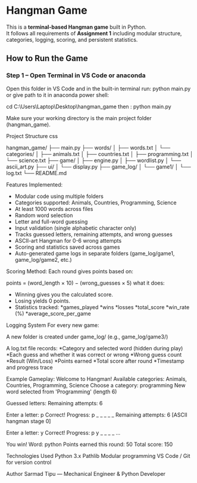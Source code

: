 #  Hangman Game 

This is a **terminal-based Hangman game** built in Python.  
It follows all requirements of **Assignment 1** including modular structure, categories, logging, scoring, and persistent statistics.

## How to Run the Game

### Step 1 – Open Terminal in VS Code or anaconda 
Open this folder in VS Code and in the built-in terminal run:
python main.py
or
give path to it in anaconda power shell:

cd C:\Users\Laptop\Desktop\hangman_game
then : python main.py


Make sure your working directory is the main project folder (hangman_game).

Project Structure
css

hangman_game/
├── main.py
├── words/
│   ├── words.txt
│   └── categories/
│       ├── animals.txt
│       ├── countries.txt
│       ├── programming.txt
│       └── science.txt
├── game/
│   ├── engine.py
│   ├── wordlist.py
│   └── ascii_art.py
├── ui/
│   └── display.py
├── game_log/
│   └── game1/
│       └── log.txt
└── README.md

 Features Implemented:
* Modular code using multiple folders
* Categories supported: Animals, Countries, Programming, Science
* At least 1000 words across files
* Random word selection
* Letter and full-word guessing
* Input validation (single alphabetic character only)
* Tracks guessed letters, remaining attempts, and wrong guesses
* ASCII-art Hangman for 0-6 wrong attempts
* Scoring and statistics saved across games
* Auto-generated game logs in separate folders (game_log/game1,  game_log/game2, etc.)

Scoring Method:
Each round gives points based on:

points = (word_length × 10) − (wrong_guesses × 5)
what it does:
* Winning gives you the calculated score.
* Losing yields 0 points.
* Statistics tracked:
*games_played
*wins
*losses
*total_score
*win_rate (%)
*average_score_per_game


Logging System
For every new game:

A new folder is created under game_log/ (e.g., game_log/game3/)

A log.txt file records:
*Category and selected word (hidden during play)
*Each guess and whether it was correct or wrong
*Wrong guess count
*Result (Win/Loss)
*Points earned
*Total score after round
*Timestamp and progress trace

Example Gameplay:
Welcome to Hangman!
Available categories: Animals, Countries, Programming, Science
Choose a category: programming
New word selected from 'Programming' (length 6)


Guessed letters:
Remaining attempts: 6

Enter a letter: p
Correct! Progress: p _ _ _ _ _
Remaining attempts: 6
[ASCII hangman stage 0]

Enter a letter: y
Correct! Progress: p y _ _ _ _
...

You win! Word: python
Points earned this round: 50
Total score: 150

 Technologies Used
Python 3.x
Pathlib 
Modular programming 
VS Code / Git for version control

Author
Sarmad Tipu — Mechanical Engineer & Python Developer
